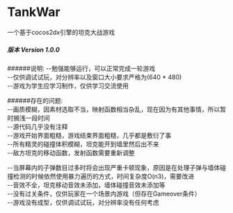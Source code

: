# TankWar
一个基于cocos2dx引擎的坦克大战游戏
##### 版本 Version 1.0.0

######说明:
--勉强能够运行，可以正常完成一轮游戏  
--仅供调试试玩，对分辨率以及窗口大小要求严格为(640 * 480)  
--游戏为学生应学习制作，仅供学习交流使用  

######存在的问题:  
--画质模糊，因素材选取不当，映射函数相当杂乱，现在因为有其他事情，所以暂时搁浅一段时间  
--源代码几乎没有注释  
--游戏开始界面粗糙，游戏结束界面粗糙，几乎都是敷衍了事  
--所有精灵的碰撞体积模糊，坦克能开到墙里然后出不来  
--敌方坦克的移动函数，发射函数需要重新调整  
  
--当屏幕内的子弹数目过多时将会出现严重卡顿现象，原因是在处理子弹与墙体碰撞检测的时候依然使用暴力遍历的方式，时间复杂度O(n3)，需要改进  
--音效不全，坦克移动音效未添加，墙体碰撞音效未添加等  
--没有过关条件，仅供玩家在一个场景内游戏（但存在Gameover条件）  
--游戏没有成型，仅供调试试玩，对分辨率没有任何考虑
